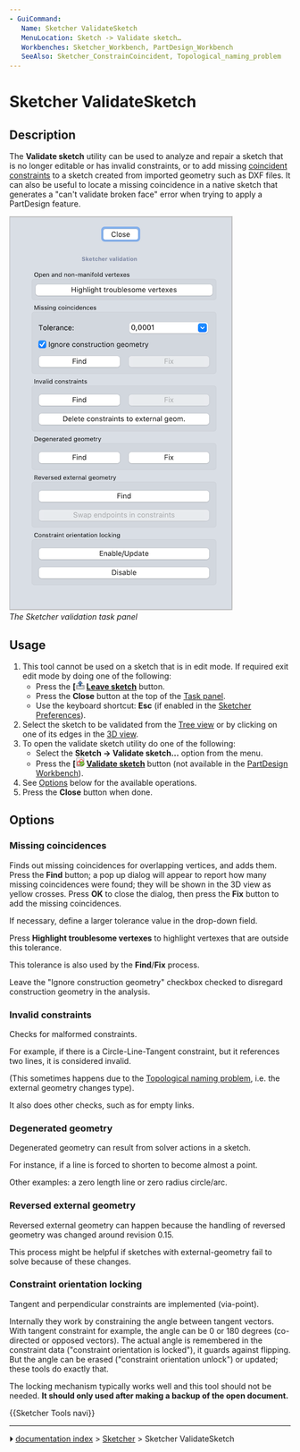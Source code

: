 ```yaml
---
- GuiCommand:
   Name: Sketcher ValidateSketch
   MenuLocation: Sketch -> Validate sketch…
   Workbenches: Sketcher_Workbench, PartDesign_Workbench
   SeeAlso: Sketcher_ConstrainCoincident, Topological_naming_problem
---
```


# Sketcher ValidateSketch

## Description

The **Validate sketch** utility can be used to analyze and repair a sketch that is no longer editable or has invalid constraints, or to add missing [coincident constraints](Sketcher_ConstrainCoincident.md) to a sketch created from imported geometry such as DXF files. It can also be useful to locate a missing coincidence in a native sketch that generates a \"can\'t validate broken face\" error when trying to apply a PartDesign feature.

 ![](images/Sketcher_ValidateSketch_taskpanel.png )  
*The Sketcher validation task panel*

## Usage

1.  This tool cannot be used on a sketch that is in edit mode. If required exit edit mode by doing one of the following:
    -   Press the **[<img src=images/Sketcher_LeaveSketch.svg style="width:16px"> [Leave sketch](Sketcher_LeaveSketch.md)** button.
    -   Press the **Close** button at the top of the [Task panel](Task_panel.md).
    -   Use the keyboard shortcut: **Esc** (if enabled in the [Sketcher Preferences](Sketcher_Preferences#General.md)).
2.  Select the sketch to be validated from the [Tree view](Tree_view.md) or by clicking on one of its edges in the [3D view](3D_view.md).
3.  To open the validate sketch utility do one of the following:
    -   Select the **Sketch → Validate sketch...** option from the menu.
    -   Press the **[<img src=images/Sketcher_ValidateSketch.svg style="width:16px"> [Validate sketch](Sketcher_ValidateSketch.md)** button (not available in the [PartDesign Workbench](PartDesign_Workbench.md)).
4.  See [Options](#Options.md) below for the available operations.
5.  Press the **Close** button when done.

## Options

### Missing coincidences 

Finds out missing coincidences for overlapping vertices, and adds them. Press the **Find** button; a pop up dialog will appear to report how many missing coincidences were found; they will be shown in the 3D view as yellow crosses. Press **OK** to close the dialog, then press the **Fix** button to add the missing coincidences.

If necessary, define a larger tolerance value in the drop-down field.

Press **Highlight troublesome vertexes** to highlight vertexes that are outside this tolerance.

This tolerance is also used by the **Find**/**Fix** process.

Leave the \"Ignore construction geometry\" checkbox checked to disregard construction geometry in the analysis.

### Invalid constraints 

Checks for malformed constraints.

For example, if there is a Circle-Line-Tangent constraint, but it references two lines, it is considered invalid.

(This sometimes happens due to the [Topological naming problem](Topological_naming_problem.md), i.e. the external geometry changes type).

It also does other checks, such as for empty links.

### Degenerated geometry 

Degenerated geometry can result from solver actions in a sketch.

For instance, if a line is forced to shorten to become almost a point.

Other examples: a zero length line or zero radius circle/arc.

### Reversed external geometry 

Reversed external geometry can happen because the handling of reversed geometry was changed around revision 0.15.

This process might be helpful if sketches with external-geometry fail to solve because of these changes.

### Constraint orientation locking 

Tangent and perpendicular constraints are implemented (via-point).

Internally they work by constraining the angle between tangent vectors. With tangent constraint for example, the angle can be 0 or 180 degrees (co-directed or opposed vectors). The actual angle is remembered in the constraint data (\"constraint orientation is locked\"), it guards against flipping. But the angle can be erased (\"constraint orientation unlock\") or updated; these tools do exactly that.

The locking mechanism typically works well and this tool should not be needed. **It should only used after making a backup of the open document.**




 {{Sketcher Tools navi}}



---
⏵ [documentation index](../README.md) > [Sketcher](Sketcher_Workbench.md) > Sketcher ValidateSketch
